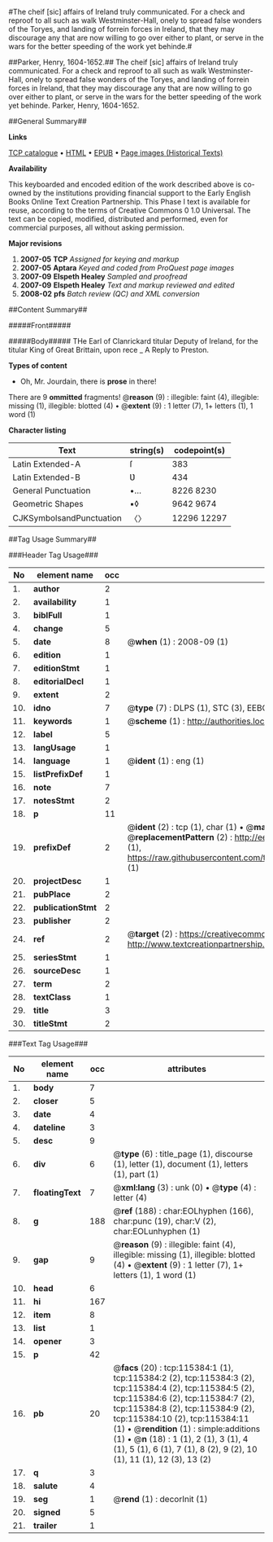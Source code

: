 #The cheif [sic] affairs of Ireland truly communicated. For a check and reproof to all such as walk Westminster-Hall, onely to spread false wonders of the Toryes, and landing of forrein forces in Ireland, that they may discourage any that are now willing to go over either to plant, or serve in the wars for the better speeding of the work yet behinde.#

##Parker, Henry, 1604-1652.##
The cheif [sic] affairs of Ireland truly communicated. For a check and reproof to all such as walk Westminster-Hall, onely to spread false wonders of the Toryes, and landing of forrein forces in Ireland, that they may discourage any that are now willing to go over either to plant, or serve in the wars for the better speeding of the work yet behinde.
Parker, Henry, 1604-1652.

##General Summary##

**Links**

[TCP catalogue](http://www.ota.ox.ac.uk/tcp/)  • 
[HTML](http://tei.it.ox.ac.uk/tcp/Texts-HTML/free/A91/A91193.html)  • 
[EPUB](http://tei.it.ox.ac.uk/tcp/Texts-EPUB/free/A91/A91193.epub) • 
[Page images (Historical Texts)](https://data.historicaltexts.jisc.ac.uk/view?pubId=eebo-99863197e&pageId=eebo-99863197e-115384-1)

**Availability**

This keyboarded and encoded edition of the
	       work described above is co-owned by the institutions
	       providing financial support to the Early English Books
	       Online Text Creation Partnership. This Phase I text is
	       available for reuse, according to the terms of Creative
	       Commons 0 1.0 Universal. The text can be copied,
	       modified, distributed and performed, even for
	       commercial purposes, all without asking permission.

**Major revisions**

1. __2007-05__ __TCP__ *Assigned for keying and markup*
1. __2007-05__ __Aptara__ *Keyed and coded from ProQuest page images*
1. __2007-09__ __Elspeth Healey__ *Sampled and proofread*
1. __2007-09__ __Elspeth Healey__ *Text and markup reviewed and edited*
1. __2008-02__ __pfs__ *Batch review (QC) and XML conversion*

##Content Summary##

#####Front#####

#####Body#####
THe Earl of Clanrickard titular Deputy of Ireland,
for the titular King of Great Brittain,
upon rece
    _ A Reply to Preston.

**Types of content**

  * Oh, Mr. Jourdain, there is **prose** in there!

There are 9 **ommitted** fragments! 
 @__reason__ (9) : illegible: faint (4), illegible: missing (1), illegible: blotted (4)  •  @__extent__ (9) : 1 letter (7), 1+ letters (1), 1 word (1)

**Character listing**


|Text|string(s)|codepoint(s)|
|---|---|---|
|Latin Extended-A|ſ|383|
|Latin Extended-B|Ʋ|434|
|General Punctuation|•…|8226 8230|
|Geometric Shapes|▪◊|9642 9674|
|CJKSymbolsandPunctuation|〈〉|12296 12297|

##Tag Usage Summary##

###Header Tag Usage###

|No|element name|occ|attributes|
|---|---|---|---|
|1.|__author__|2||
|2.|__availability__|1||
|3.|__biblFull__|1||
|4.|__change__|5||
|5.|__date__|8| @__when__ (1) : 2008-09 (1)|
|6.|__edition__|1||
|7.|__editionStmt__|1||
|8.|__editorialDecl__|1||
|9.|__extent__|2||
|10.|__idno__|7| @__type__ (7) : DLPS (1), STC (3), EEBO-CITATION (1), PROQUEST (1), VID (1)|
|11.|__keywords__|1| @__scheme__ (1) : http://authorities.loc.gov/ (1)|
|12.|__label__|5||
|13.|__langUsage__|1||
|14.|__language__|1| @__ident__ (1) : eng (1)|
|15.|__listPrefixDef__|1||
|16.|__note__|7||
|17.|__notesStmt__|2||
|18.|__p__|11||
|19.|__prefixDef__|2| @__ident__ (2) : tcp (1), char (1)  •  @__matchPattern__ (2) : ([0-9\-]+):([0-9IVX]+) (1), (.+) (1)  •  @__replacementPattern__ (2) : http://eebo.chadwyck.com/downloadtiff?vid=$1&page=$2 (1), https://raw.githubusercontent.com/textcreationpartnership/Texts/master/tcpchars.xml#$1 (1)|
|20.|__projectDesc__|1||
|21.|__pubPlace__|2||
|22.|__publicationStmt__|2||
|23.|__publisher__|2||
|24.|__ref__|2| @__target__ (2) : https://creativecommons.org/publicdomain/zero/1.0/ (1), http://www.textcreationpartnership.org/docs/. (1)|
|25.|__seriesStmt__|1||
|26.|__sourceDesc__|1||
|27.|__term__|2||
|28.|__textClass__|1||
|29.|__title__|3||
|30.|__titleStmt__|2||


###Text Tag Usage###

|No|element name|occ|attributes|
|---|---|---|---|
|1.|__body__|7||
|2.|__closer__|5||
|3.|__date__|4||
|4.|__dateline__|3||
|5.|__desc__|9||
|6.|__div__|6| @__type__ (6) : title_page (1), discourse (1), letter (1), document (1), letters (1), part (1)|
|7.|__floatingText__|7| @__xml:lang__ (3) : unk (0)  •  @__type__ (4) : letter (4)|
|8.|__g__|188| @__ref__ (188) : char:EOLhyphen (166), char:punc (19), char:V (2), char:EOLunhyphen (1)|
|9.|__gap__|9| @__reason__ (9) : illegible: faint (4), illegible: missing (1), illegible: blotted (4)  •  @__extent__ (9) : 1 letter (7), 1+ letters (1), 1 word (1)|
|10.|__head__|6||
|11.|__hi__|167||
|12.|__item__|8||
|13.|__list__|1||
|14.|__opener__|3||
|15.|__p__|42||
|16.|__pb__|20| @__facs__ (20) : tcp:115384:1 (1), tcp:115384:2 (2), tcp:115384:3 (2), tcp:115384:4 (2), tcp:115384:5 (2), tcp:115384:6 (2), tcp:115384:7 (2), tcp:115384:8 (2), tcp:115384:9 (2), tcp:115384:10 (2), tcp:115384:11 (1)  •  @__rendition__ (1) : simple:additions (1)  •  @__n__ (18) : 1 (1), 2 (1), 3 (1), 4 (1), 5 (1), 6 (1), 7 (1), 8 (2), 9 (2), 10 (1), 11 (1), 12 (3), 13 (2)|
|17.|__q__|3||
|18.|__salute__|4||
|19.|__seg__|1| @__rend__ (1) : decorInit (1)|
|20.|__signed__|5||
|21.|__trailer__|1||
